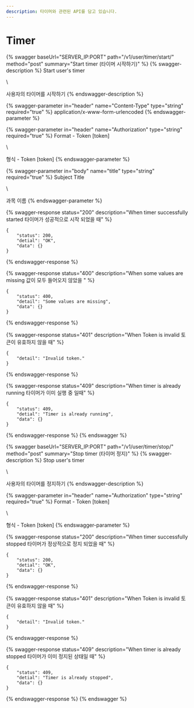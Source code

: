 ```yaml
---
description: 타이머와 관련된 API를 담고 있습니다.
---
```


# Timer

{% swagger baseUrl="SERVER_IP:PORT" path="/v1/user/timer/start/" method="post" summary="Start timer (타이머 시작하기)" %}
{% swagger-description %}
Start user's timer

\


사용자의 타이머를 시작하기
{% endswagger-description %}

{% swagger-parameter in="header" name="Content-Type" type="string" required="true" %}
application/x-www-form-urlencoded
{% endswagger-parameter %}

{% swagger-parameter in="header" name="Authorization" type="string" required="true" %}
Format - Token [token]

\


형식 - Token [token]
{% endswagger-parameter %}

{% swagger-parameter in="body" name="title" type="string" required="true" %}
Subject Title

\


과목 이름
{% endswagger-parameter %}

{% swagger-response status="200" description="When timer successfully started
타이머가 성공적으로 시작 되었을 때" %}
```
{
    "status": 200,
    "detial": "OK",
    "data": {}
}
```
{% endswagger-response %}

{% swagger-response status="400" description="When some values are missing
값이 모두 들어오지 않았을 " %}
```
{
    "status": 400,
    "detail": "Some values are missing",
    "data": {}
}
```
{% endswagger-response %}

{% swagger-response status="401" description="When Token is invalid
토큰이 유효하지 않을 때" %}
```
{
    "detail": "Invalid token."
}
```
{% endswagger-response %}

{% swagger-response status="409" description="When timer is already running
타이머가 이미 실행 중 일때" %}
```
{
    "status": 409,
    "detial": "Timer is already running",
    "data": {}
}
```
{% endswagger-response %}
{% endswagger %}

{% swagger baseUrl="SERVER_IP:PORT" path="/v1/user/timer/stop/" method="post" summary="Stop timer (타이머 정지)" %}
{% swagger-description %}
Stop user's timer

\


사용자의 타이머를 정지하기
{% endswagger-description %}

{% swagger-parameter in="header" name="Authorization" type="string" required="true" %}
Format - Token [token]

\


형식 - Token [token]
{% endswagger-parameter %}

{% swagger-response status="200" description="When timer successfully stopped
타이머가 정상적으로 정지 되었을 때" %}
```
{
    "status": 200,
    "detial": "OK",
    "data": {}
}
```
{% endswagger-response %}

{% swagger-response status="401" description="When Token is invalid
토큰이 유효하지 않을 때" %}
```
{
    "detail": "Invalid token."
}
```
{% endswagger-response %}

{% swagger-response status="409" description="When timer is already stopped
타이머가 이미 정지된 상태일 때" %}
```
{
    "status": 409,
    "detial": "Timer is already stopped",
    "data": {}
}
```
{% endswagger-response %}
{% endswagger %}
